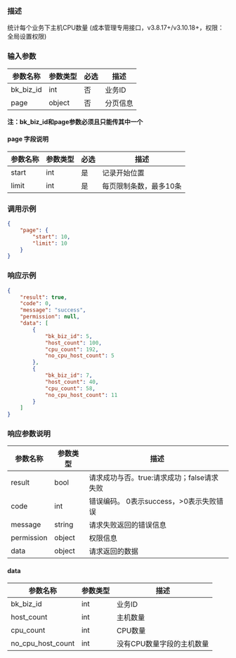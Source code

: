 ### 描述

统计每个业务下主机CPU数量 (成本管理专用接口，v3.8.17+/v3.10.18+，权限：全局设置权限)

### 输入参数

| 参数名称      | 参数类型   | 必选 | 描述   |
|-----------|--------|----|------|
| bk_biz_id | int    | 否  | 业务ID |
| page      | object | 否  | 分页信息 |

**注：bk_biz_id和page参数必须且只能传其中一个**

#### page 字段说明

| 参数名称  | 参数类型 | 必选 | 描述           |
|-------|------|----|--------------|
| start | int  | 是  | 记录开始位置       |
| limit | int  | 是  | 每页限制条数，最多10条 |

### 调用示例

```json
{
    "page": {
        "start": 10,
        "limit": 10
    }
}
```

### 响应示例

```json
{
    "result": true,
    "code": 0,
    "message": "success",
    "permission": null,
    "data": [
        {
            "bk_biz_id": 5,
            "host_count": 100,
            "cpu_count": 192,
            "no_cpu_host_count": 5
        },
        {
            "bk_biz_id": 7,
            "host_count": 40,
            "cpu_count": 58,
            "no_cpu_host_count": 11
        }
    ]
}
```

### 响应参数说明

| 参数名称       | 参数类型   | 描述                         |
|------------|--------|----------------------------|
| result     | bool   | 请求成功与否。true:请求成功；false请求失败 |
| code       | int    | 错误编码。 0表示success，>0表示失败错误  |
| message    | string | 请求失败返回的错误信息                |
| permission | object | 权限信息                       |
| data       | object | 请求返回的数据                    |

#### data

| 参数名称              | 参数类型 | 描述             |
|-------------------|------|----------------|
| bk_biz_id         | int  | 业务ID           |
| host_count        | int  | 主机数量           |
| cpu_count         | int  | CPU数量          |
| no_cpu_host_count | int  | 没有CPU数量字段的主机数量 |

